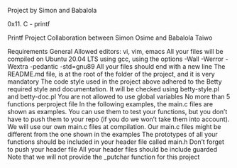 Project by Simon and Babalola

0x11. C - printf

Printf Project Collaboration between Simon Osime and Babalola Taiwo

Requirements
General
Allowed editors: vi, vim, emacs
All your files will be compiled on Ubuntu 20.04 LTS using gcc, using the options -Wall -Werror -Wextra -pedantic -std=gnu89
All your files should end with a new line
The README.md file, is at the root of the folder of the project, and it is very mandatory
The code style used in the project above adhered to the Betty required style and documentation. It will be checked using betty-style.pl and betty-doc.pl
You are not allowed to use global variables
No more than 5 functions perproject  file
In the following examples, the main.c files are shown as examples. You can use them to test your functions, but you don’t have to push them to your repo (if you do we won’t take them into account). We will use our own main.c files at compilation. Our main.c files might be different from the one shown in the examples
The prototypes of all your functions should be included in your header file called main.h
Don’t forget to push your header file
All your header files should be include guarded
Note that we will not provide the _putchar function for this project
